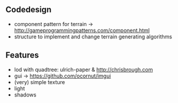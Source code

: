 ## Codedesign

- component pattern for terrain -> http://gameprogrammingpatterns.com/component.html
- structure to implement and change terrain generating algorithms


## Features

- lod with quadtree: ulrich-paper & http://chrisbrough.com
- gui -> https://github.com/ocornut/imgui
- (very) simple texture
- light
- shadows
